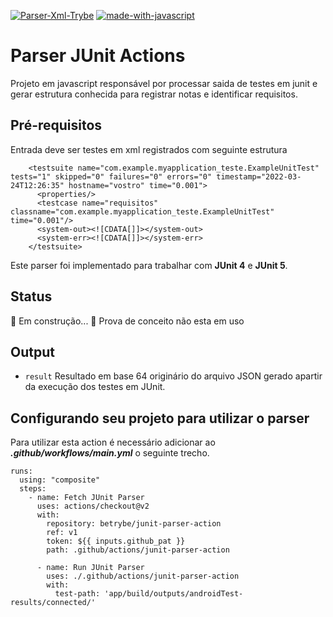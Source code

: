 [![Parser-Xml-Trybe](https://img.shields.io/badge/avaliador-trybe-green.svg)](https://github.com/Naereen/badges)
 [![made-with-javascript](https://img.shields.io/badge/Made%20with-JavaScript-1f425f.svg)](https://www.javascript.com)

# Parser JUnit Actions

Projeto em javascript responsável por processar saida de testes em junit e gerar estrutura conhecida para registrar notas e identificar requisitos.
## Pré-requisitos

Entrada deve ser testes em xml registrados com seguinte estrutura

``` <?xml version="1.0" encoding="UTF-8"?>
    <testsuite name="com.example.myapplication_teste.ExampleUnitTest" tests="1" skipped="0" failures="0" errors="0" timestamp="2022-03-24T12:26:35" hostname="vostro" time="0.001">
      <properties/>
      <testcase name="requisitos" classname="com.example.myapplication_teste.ExampleUnitTest" time="0.001"/>
      <system-out><![CDATA[]]></system-out>
      <system-err><![CDATA[]]></system-err>
    </testsuite>

```
Este parser foi implementado para trabalhar com **JUnit 4** e **JUnit 5**. 

## Status

🚧 Em construção... 🚧
Prova de conceito não esta em uso

## Output 
  - ```result```
  Resultado em base 64 originário do arquivo JSON gerado apartir da execução dos testes em JUnit.

## Configurando seu projeto para utilizar o parser 

Para utilizar esta action é necessário adicionar ao ***.github/workflows/main.yml*** o seguinte trecho.
```
runs: 
  using: "composite"
  steps: 
    - name: Fetch JUnit Parser
      uses: actions/checkout@v2
      with:
        repository: betrybe/junit-parser-action
        ref: v1
        token: ${{ inputs.github_pat }}
        path: .github/actions/junit-parser-action

      - name: Run JUnit Parser
        uses: ./.github/actions/junit-parser-action
        with:
          test-path: 'app/build/outputs/androidTest-results/connected/'
```

